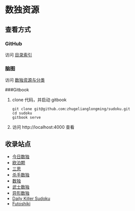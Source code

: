 # 数独资源

## 查看方式

### GitHub

访问 [目录索引](SUMMARY.md)

### 脑图

访问 [数独资源与分类](http://naotu.baidu.com/file/825e8b6bb24556bf904887a36158afcd?token=2739364acfe6d714)

###Gitbook

1. clone 代码，并启动 gitbook
    ```shell
    git clone git@github.com:zhugelianglongming/sudoku.git
    cd sudoku
    gitbook serve
    ```
2. 访问 http://localhost:4000 查看

## 收录站点
- [今日数独](https://cn.sudoku.today/)
- [欧泊颗](https://www.oubk.com/)
- [三思](https://www.12634.com/)
- [杀手数独](https://cn.puzzle-killer-sudoku.com/)
- [数独](https://cn.puzzle-sudoku.com/)
- [武士数独](https://cn.samuraisudoku.com/)
- [异形数独](https://cn.puzzle-jigsaw-sudoku.com/)
- [Daily Killer Sudoku](https://www.dailykillersudoku.com/)
- [Futoshiki](https://cn.puzzle-futoshiki.com/)
